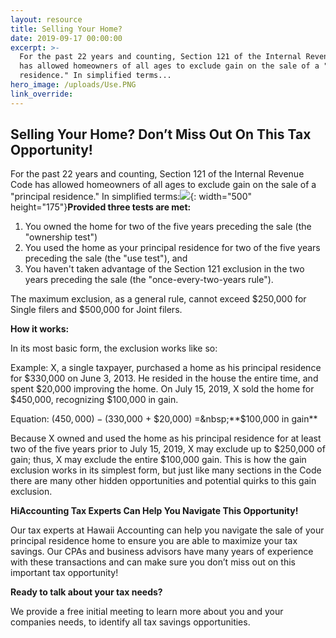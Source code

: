 ```yaml
---
layout: resource
title: Selling Your Home?
date: 2019-09-17 00:00:00
excerpt: >-
  For the past 22 years and counting, Section 121 of the Internal Revenue Code
  has allowed homeowners of all ages to exclude gain on the sale of a "principal
  residence." In simplified terms...
hero_image: /uploads/Use.PNG
link_override:
---
```


## Selling Your Home? Don’t Miss Out On This Tax Opportunity\!

For the past 22 years and counting, Section 121 of the Internal Revenue Code has allowed homeowners of all ages to exclude gain on the sale of a "principal residence." In simplified terms:![](uploads/selling-your-home-graphic.png){: width="500" height="175"}**Provided three tests are met:**

1. You owned the home for two of the five years preceding the sale (the "ownership test")
2. You used the home as your principal residence for two of the five years preceding the sale (the "use test"), and
3. You haven't taken advantage of the Section 121 exclusion in the two years preceding the sale (the "once-every-two-years rule").

The maximum exclusion, as a general rule, cannot exceed $250,000 for Single filers and $500,000 for Joint filers.

**How it works:**

In its most basic form, the exclusion works like so:

Example: X, a single taxpayer, purchased a home as his principal residence for $330,000 on June 3, 2013. He resided in the house the entire time, and spent $20,000 improving the home. On July 15, 2019, X sold the home for $450,000, recognizing $100,000 in gain.

Equation: ($450,000) - ($330,000 + $20,000) =&nbsp;**$100,000 in gain**

Because X owned and used the home as his principal residence for at least two of the five years prior to July 15, 2019, X may exclude up to $250,000 of gain; thus, X may exclude the entire $100,000 gain. This is how the gain exclusion works in its simplest form, but just like many sections in the Code there are many other hidden opportunities and potential quirks to this gain exclusion.

**HiAccounting Tax Experts Can Help You Navigate This Opportunity\!**

Our tax experts at Hawaii Accounting can help you navigate the sale of your principal residence home to ensure you are able to maximize your tax savings. Our CPAs and business advisors have many years of experience with these transactions and can make sure you don’t miss out on this important tax opportunity\!

**Ready to talk about your tax needs?**

We provide a free initial meeting to learn more about you and your companies needs, to identify all tax savings opportunities.

&nbsp;
